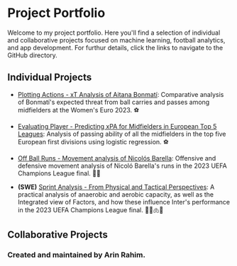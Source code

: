 # Project Portfolio 

Welcome to my project portfolio. Here you'll find a selection of individual and collaborative projects focused on machine learning, football analytics, and app development. For furthur details, click the links to navigate to the GitHub directory. 

## Individual Projects 
- [Plotting Actions - xT Analysis of Aitana Bonmatí](https://github.com/arin8/arin8.github.io/tree/main/Plotting-Actions):
  Comparative analysis of Bonmatí's expected threat from ball carries and passes among midfielders at the Women's Euro 2023. ⚽️
  
- [Evaluating Player - Predicting xPA for Midfielders in European Top 5 Leagues](https://github.com/arin8/arin8.github.io/tree/main/Evaluating-Player):
  Analysis of passing ability of all the midfielders in the top five European first divisions using logistic regression. ⚽️

- [Off Ball Runs - Movement analysis of Nicolós Barella](https://github.com/arin8/arin8.github.io/tree/main/Off-Ball-Runs): Offensive and defensive movement analysis of Nicoló Barella's runs in the 2023 UEFA Champions League final. 🏃‍♂️
  
- **(SWE)** [Sprint Analysis - From Physical and Tactical Perspectives](https://github.com/arin8/arin8.github.io/tree/main/Sprint-Analysis): A practical analysis of anaerobic and aerobic capacity, as well as the Integrated view of Factors, and how these influence Inter's performance in the 2023 UEFA Champions League final. 🏃‍♂️🫁💪

## Collaborative Projects 

### Created and maintained by Arin Rahim.
